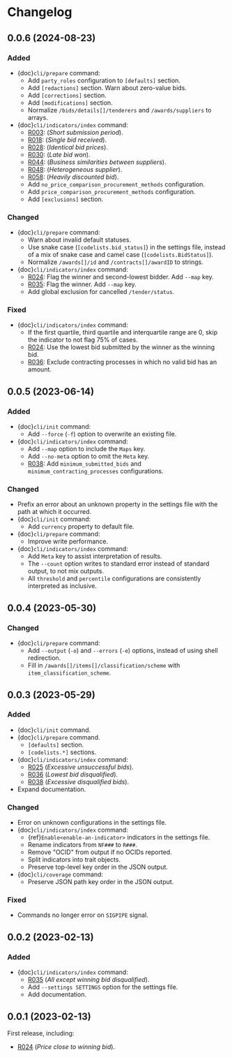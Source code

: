 # Changelog

## 0.0.6 (2024-08-23)

### Added

- {doc}`cli/prepare` command:
  - Add `party_roles` configuration to `[defaults]` section.
  - Add `[redactions]` section. Warn about zero-value bids.
  - Add `[corrections]` section.
  - Add `[modifications]` section.
  - Normalize `/bids/details[]/tenderers` and `/awards/suppliers` to arrays.
- {doc}`cli/indicators/index` command:
  - [R003](cli/indicators/R/003): (*Short submission period*).
  - [R018](cli/indicators/R/018): (*Single bid received*).
  - [R028](cli/indicators/R/028): (*Identical bid prices*).
  - [R030](cli/indicators/R/030): (*Late bid won*).
  - [R044](cli/indicators/R/048): (*Business similarities between suppliers*).
  - [R048](cli/indicators/R/048): (*Heterogeneous supplier*).
  - [R058](cli/indicators/R/058): (*Heavily discounted bid*).
  - Add `no_price_comparison_procurement_methods` configuration.
  - Add `price_comparison_procurement_methods` configuration.
  - Add `[exclusions]` section.

### Changed

- {doc}`cli/prepare` command:
  - Warn about invalid default statuses.
  - Use snake case (`[codelists.bid_status]`) in the settings file, instead of a mix of snake case and camel case (`[codelists.BidStatus]`).
  - Normalize `/awards[]/id` and `/contracts[]/awardID` to strings.
- {doc}`cli/indicators/index` command:
  - [R024](cli/indicators/R/024): Flag the winner and second-lowest bidder. Add `--map` key.
  - [R035](cli/indicators/R/035): Flag the winner. Add `--map` key.
  - Add global exclusion for cancelled `/tender/status`.

### Fixed

- {doc}`cli/indicators/index` command:
  - If the first quartile, third quartile and interquartile range are 0, skip the indicator to not flag 75% of cases.
  - [R024](cli/indicators/R/024): Use the lowest bid submitted by the winner as the winning bid.
  - [R036](cli/indicators/R/036): Exclude contracting processes in which no valid bid has an amount.

## 0.0.5 (2023-06-14)

### Added

- {doc}`cli/init` command:
  - Add `--force` (`-f`) option to overwrite an existing file.
- {doc}`cli/indicators/index` command:
  - Add `--map` option to include the `Maps` key.
  - Add `--no-meta` option to omit the `Meta` key.
  - [R038](cli/indicators/R/038): Add `minimum_submitted_bids` and `minimum_contracting_processes` configurations.

### Changed

- Prefix an error about an unknown property in the settings file with the path at which it occurred.
- {doc}`cli/init` command:
  - Add `currency` property to default file.
- {doc}`cli/prepare` command:
  - Improve write performance.
- {doc}`cli/indicators/index` command:
  - Add `Meta` key to assist interpretation of results.
  - The `--count` option writes to standard error instead of standard output, to not mix outputs.
  - All `threshold` and `percentile` configurations are consistently interpreted as inclusive.

## 0.0.4 (2023-05-30)

### Changed

- {doc}`cli/prepare` command:
  - Add `--output` (`-o`) and `--errors` (`-e`) options, instead of using shell redirection.
  - Fill in `/awards[]/items[]/classification/scheme` with `item_classification_scheme`.

## 0.0.3 (2023-05-29)

### Added

- {doc}`cli/init` command.
- {doc}`cli/prepare` command.
  - `[defaults]` section.
  - `[codelists.*]` sections.
- {doc}`cli/indicators/index` command:
  - [R025](cli/indicators/R/025) (*Excessive unsuccessful bids*).
  - [R036](cli/indicators/R/036) (*Lowest bid disqualified*).
  - [R038](cli/indicators/R/038) (*Excessive disqualified bids*).
- Expand documentation.

### Changed

- Error on unknown configurations in the settings file.
- {doc}`cli/indicators/index` command:
  - {ref}`Enable<enable-an-indicator>` indicators in the settings file.
  - Rename indicators from `NF###` to `R###`.
  - Remove "OCID" from output if no OCIDs reported.
  - Split indicators into trait objects.
  - Preserve top-level key order in the JSON output.
- {doc}`cli/coverage` command:
  - Preserve JSON path key order in the JSON output.

### Fixed

- Commands no longer error on `SIGPIPE` signal.

## 0.0.2 (2023-02-13)

### Added

- {doc}`cli/indicators/index` command:
  - [R035](cli/indicators/R/035) (*All except winning bid disqualified*).
  - Add `--settings SETTINGS` option for the settings file.
  - Add documentation.

## 0.0.1 (2023-02-13)

First release, including:

- [R024](cli/indicators/R/024) (*Price close to winning bid*).
